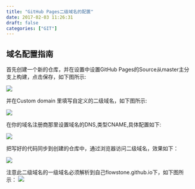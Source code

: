 ```yaml
---
title: "GitHub Pages二级域名的配置"
date: 2017-02-03 11:26:31
draft: false
categories: ["GIT"]
---
```


## 域名配置指南
首先创建一个新的仓库，并在设置中设置GitHub Pages的Source从master主分支上构建，点击保存，如下图所示:

![](https://ueyao.github.io/image-hosting/blog/2017/sp170202_220301.png)

并在Custom domain 里填写自定义的二级域名，如下图所示:

![](https://ueyao.github.io/image-hosting/blog/2017/sp170202_220346.png)

在你的域名注册商那里设置域名的DNS,类型CNAME,具体配置如下:

![](https://ueyao.github.io/image-hosting/blog/2017/sp170202_220021.png)

把写好的代码同步到创建的仓库中，通过浏览器访问二级域名，效果如下：

![](https://ueyao.github.io/image-hosting/blog/2017/sp170202_220444.png)

注意此二级域名的一级域名必须解析到自己flowstone.github.io下，如下图所示：
![](https://ueyao.github.io/image-hosting/blog/2017/sp170202_220120.png)

